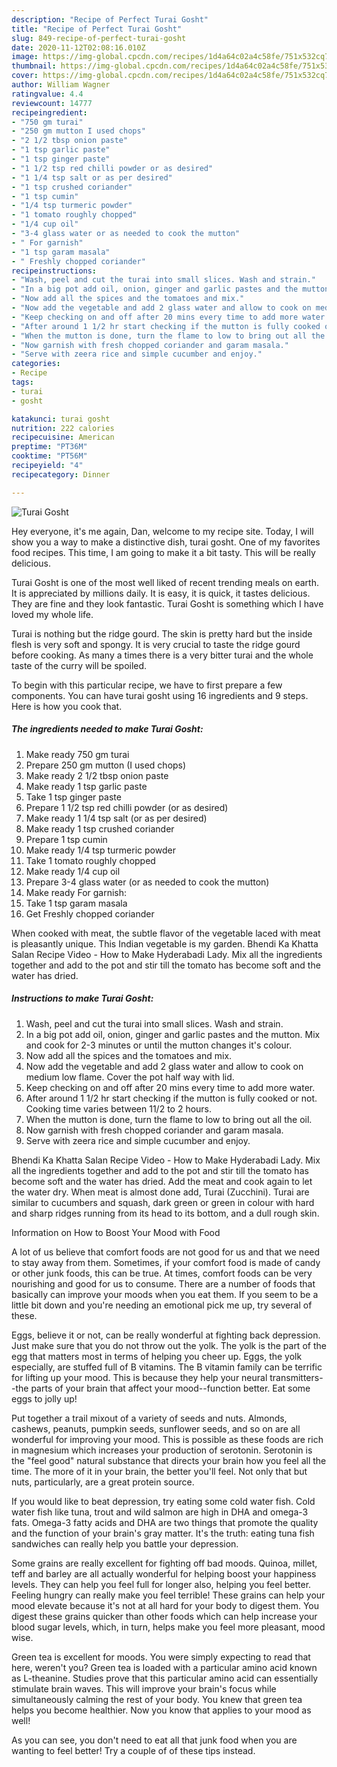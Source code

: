 ```yaml
---
description: "Recipe of Perfect Turai Gosht"
title: "Recipe of Perfect Turai Gosht"
slug: 849-recipe-of-perfect-turai-gosht
date: 2020-11-12T02:08:16.010Z
image: https://img-global.cpcdn.com/recipes/1d4a64c02a4c58fe/751x532cq70/turai-gosht-recipe-main-photo.jpg
thumbnail: https://img-global.cpcdn.com/recipes/1d4a64c02a4c58fe/751x532cq70/turai-gosht-recipe-main-photo.jpg
cover: https://img-global.cpcdn.com/recipes/1d4a64c02a4c58fe/751x532cq70/turai-gosht-recipe-main-photo.jpg
author: William Wagner
ratingvalue: 4.4
reviewcount: 14777
recipeingredient:
- "750 gm turai"
- "250 gm mutton I used chops"
- "2 1/2 tbsp onion paste"
- "1 tsp garlic paste"
- "1 tsp ginger paste"
- "1 1/2 tsp red chilli powder or as desired"
- "1 1/4 tsp salt or as per desired"
- "1 tsp crushed coriander"
- "1 tsp cumin"
- "1/4 tsp turmeric powder"
- "1 tomato roughly chopped"
- "1/4 cup oil"
- "3-4 glass water or as needed to cook the mutton"
- " For garnish"
- "1 tsp garam masala"
- " Freshly chopped coriander"
recipeinstructions:
- "Wash, peel and cut the turai into small slices. Wash and strain."
- "In a big pot add oil, onion, ginger and garlic pastes and the mutton. Mix and cook for 2-3 minutes or until the mutton changes it&#39;s colour."
- "Now add all the spices and the tomatoes and mix."
- "Now add the vegetable and add 2 glass water and allow to cook on medium low flame. Cover the pot half way with lid."
- "Keep checking on and off after 20 mins every time to add more water."
- "After around 1 1/2 hr start checking if the mutton is fully cooked or not. Cooking time varies between 11/2 to 2 hours."
- "When the mutton is done, turn the flame to low to bring out all the oil."
- "Now garnish with fresh chopped coriander and garam masala."
- "Serve with zeera rice and simple cucumber and enjoy."
categories:
- Recipe
tags:
- turai
- gosht

katakunci: turai gosht 
nutrition: 222 calories
recipecuisine: American
preptime: "PT36M"
cooktime: "PT56M"
recipeyield: "4"
recipecategory: Dinner

---
```



![Turai Gosht](https://img-global.cpcdn.com/recipes/1d4a64c02a4c58fe/751x532cq70/turai-gosht-recipe-main-photo.jpg)

Hey everyone, it's me again, Dan, welcome to my recipe site. Today, I will show you a way to make a distinctive dish, turai gosht. One of my favorites food recipes. This time, I am going to make it a bit tasty. This will be really delicious.

Turai Gosht is one of the most well liked of recent trending meals on earth. It is appreciated by millions daily. It is easy, it is quick, it tastes delicious. They are fine and they look fantastic. Turai Gosht is something which I have loved my whole life.

Turai is nothing but the ridge gourd. The skin is pretty hard but the inside flesh is very soft and spongy. It is very crucial to taste the ridge gourd before cooking. As many a times there is a very bitter turai and the whole taste of the curry will be spoiled.


To begin with this particular recipe, we have to first prepare a few components. You can have turai gosht using 16 ingredients and 9 steps. Here is how you cook that.

<!--inarticleads1-->

##### The ingredients needed to make Turai Gosht:

1. Make ready 750 gm turai
1. Prepare 250 gm mutton (I used chops)
1. Make ready 2 1/2 tbsp onion paste
1. Make ready 1 tsp garlic paste
1. Take 1 tsp ginger paste
1. Prepare 1 1/2 tsp red chilli powder (or as desired)
1. Make ready 1 1/4 tsp salt (or as per desired)
1. Make ready 1 tsp crushed coriander
1. Prepare 1 tsp cumin
1. Make ready 1/4 tsp turmeric powder
1. Take 1 tomato roughly chopped
1. Make ready 1/4 cup oil
1. Prepare 3-4 glass water (or as needed to cook the mutton)
1. Make ready  For garnish:
1. Take 1 tsp garam masala
1. Get  Freshly chopped coriander


When cooked with meat, the subtle flavor of the vegetable laced with meat is pleasantly unique. This Indian vegetable is my garden. Bhendi Ka Khatta Salan Recipe Video - How to Make Hyderabadi Lady. Mix all the ingredients together and add to the pot and stir till the tomato has become soft and the water has dried. 

<!--inarticleads2-->

##### Instructions to make Turai Gosht:

1. Wash, peel and cut the turai into small slices. Wash and strain.
1. In a big pot add oil, onion, ginger and garlic pastes and the mutton. Mix and cook for 2-3 minutes or until the mutton changes it&#39;s colour.
1. Now add all the spices and the tomatoes and mix.
1. Now add the vegetable and add 2 glass water and allow to cook on medium low flame. Cover the pot half way with lid.
1. Keep checking on and off after 20 mins every time to add more water.
1. After around 1 1/2 hr start checking if the mutton is fully cooked or not. Cooking time varies between 11/2 to 2 hours.
1. When the mutton is done, turn the flame to low to bring out all the oil.
1. Now garnish with fresh chopped coriander and garam masala.
1. Serve with zeera rice and simple cucumber and enjoy.


Bhendi Ka Khatta Salan Recipe Video - How to Make Hyderabadi Lady. Mix all the ingredients together and add to the pot and stir till the tomato has become soft and the water has dried. Add the meat and cook again to let the water dry. When meat is almost done add, Turai (Zucchini). Turai are similar to cucumbers and squash, dark green or green in colour with hard and sharp ridges running from its head to its bottom, and a dull rough skin. 

Information on How to Boost Your Mood with Food


A lot of us believe that comfort foods are not good for us and that we need to stay away from them. Sometimes, if your comfort food is made of candy or other junk foods, this can be true. At times, comfort foods can be very nourishing and good for us to consume. There are a number of foods that basically can improve your moods when you eat them. If you seem to be a little bit down and you're needing an emotional pick me up, try several of these.

Eggs, believe it or not, can be really wonderful at fighting back depression. Just make sure that you do not throw out the yolk. The yolk is the part of the egg that matters most in terms of helping you cheer up. Eggs, the yolk especially, are stuffed full of B vitamins. The B vitamin family can be terrific for lifting up your mood. This is because they help your neural transmitters--the parts of your brain that affect your mood--function better. Eat some eggs to jolly up!

Put together a trail mixout of a variety of seeds and nuts. Almonds, cashews, peanuts, pumpkin seeds, sunflower seeds, and so on are all wonderful for improving your mood. This is possible as these foods are rich in magnesium which increases your production of serotonin. Serotonin is the "feel good" natural substance that directs your brain how you feel all the time. The more of it in your brain, the better you'll feel. Not only that but nuts, particularly, are a great protein source.

If you would like to beat depression, try eating some cold water fish. Cold water fish like tuna, trout and wild salmon are high in DHA and omega-3 fats. Omega-3 fatty acids and DHA are two things that promote the quality and the function of your brain's gray matter. It's the truth: eating tuna fish sandwiches can really help you battle your depression. 

Some grains are really excellent for fighting off bad moods. Quinoa, millet, teff and barley are all actually wonderful for helping boost your happiness levels. They can help you feel full for longer also, helping you feel better. Feeling hungry can really make you feel terrible! These grains can help your mood elevate because it's not at all hard for your body to digest them. You digest these grains quicker than other foods which can help increase your blood sugar levels, which, in turn, helps make you feel more pleasant, mood wise.

Green tea is excellent for moods. You were simply expecting to read that here, weren't you? Green tea is loaded with a particular amino acid known as L-theanine. Studies prove that this particular amino acid can essentially stimulate brain waves. This will improve your brain's focus while simultaneously calming the rest of your body. You knew that green tea helps you become healthier. Now you know that applies to your mood as well!

As you can see, you don't need to eat all that junk food when you are wanting to feel better! Try  a  couple of  of  these  tips  instead.

